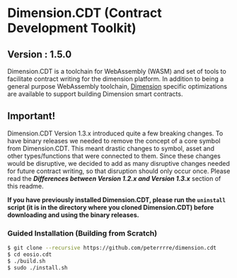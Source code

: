 # Dimension.CDT (Contract Development Toolkit)
## Version : 1.5.0

Dimension.CDT is a toolchain for WebAssembly (WASM) and set of tools to facilitate contract writing for the dimension platform.  In addition to being a general purpose WebAssembly toolchain, [Dimension](https://github.com/peterrrre/dimension) specific optimizations are available to support building Dimension smart contracts.
## Important!
Dimension.CDT Version 1.3.x introduced quite a few breaking changes.  To have binary releases we needed to remove the concept of a core symbol from Dimension.CDT. This meant drastic changes to symbol, asset and other types/functions that were connected to them. Since these changes would be disruptive, we decided to add as many disruptive changes needed for future contract writing, so that disruption should only occur once. Please read the **_Differences between Version 1.2.x and Version 1.3.x_** section of this readme.



**If you have previously installed Dimension.CDT, please run the `uninstall` script (it is in the directory where you cloned Dimension.CDT) before downloading and using the binary releases.**



### Guided Installation (Building from Scratch)
```sh
$ git clone --recursive https://github.com/peterrrre/dimension.cdt
$ cd eosio.cdt
$ ./build.sh
$ sudo ./install.sh

